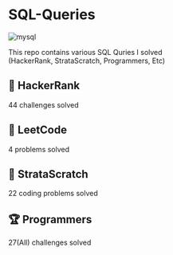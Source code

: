SQL-Queries
===
![mysql](https://user-images.githubusercontent.com/103108988/164957769-e10d2711-1195-4a77-bb29-320366cf9779.jpeg)  

This repo contains various SQL Quries I solved  
(HackerRank, StrataScratch, Programmers, Etc)

🎯 HackerRank
---
44 challenges solved

🎯 LeetCode
---
4 problems solved

🎯 StrataScratch
---
22 coding problems solved

🏆 Programmers
---
27(All) challenges solved
